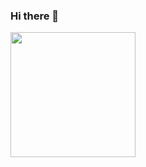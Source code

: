 ### Hi there 👋
<img src="https://th.bing.com/th/id/R.159cd4ff448d4541a70663666f5c66d8?rik=bi%2f0vCKuQFnTYQ&riu=http%3a%2f%2fgcdn.emol.cl%2fhombres%2ffiles%2f2013%2f10%2ffeo-19.jpg&ehk=wv4Gj3GpLqhSeRpLWjQNhkV1NP0cD8BovB6bpDMGUaU%3d&risl=&pid=ImgRaw&r=0&sres=1&sresct=1" style="width: 200px">
<!--
**tomymkiv/tomymkiv** is a ✨ _special_ ✨ repository because its `README.md` (this file) appears on your GitHub profile.

Here are some ideas to get you started:

- 🔭 I’m currently working on ...
- 🌱 I’m currently learning ...
- 👯 I’m looking to collaborate on ...
- 🤔 I’m looking for help with ...
- 💬 Ask me about ...
- 📫 How to reach me: ...
- 😄 Pronouns: ...
- ⚡ Fun fact: ...
-->
